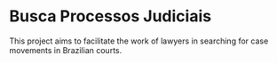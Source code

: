 # Busca Processos Judiciais 
This project aims to facilitate the work of lawyers in searching for case movements in Brazilian courts.
